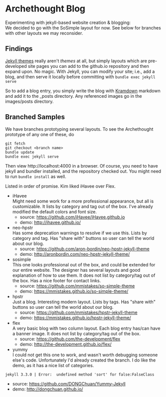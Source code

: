 # Archethought Blog

Experimenting with jekyll-based website creation & blogging:  
We decided to go with the SoSimple layout for now. See below for branches with other layouts we may reconsider.

## Findings
[Jekyll themes](https://github.com/jekyll/jekyll/wiki/Themes) really aren't *themes* at all, but simply layouts which are pre-developed site pages you can add to the github.io repository and then expand upon. No magic.
With Jekyll, you can modify your site; i.e., add a blog, and then serve it locally before committing with `bundle exec jekyll serve`

So to add a blog entry, you simply write the blog with [Kramdown](http://kramdown.gettalong.org/syntax.html) markdown and add it to the \_posts directory.  Any referenced images go in the images/posts directory.

## Branched Samples

We have branches prototyping several layouts.  To see the Archethought prototype of any one of these, do
```
git fetch
git checkout <branch name>
bundle update
bundle exec jekyll serve
```
Then view http://localhost:4000 in a browser.  Of course, you need to have jekyll and bundler installed, and the repository checked out. You might need to run ```bundle install``` as well.

Listed in order of promise. Kim liked iHavee over Flex.

* iHavee
<br/> Might need some work for a more professional appearance, but all is customizable. It lists by category and tag out of the box.  I've already modified the default colors and font size.
  * source: https://github.com/iHavee/iHavee.github.io
  * demo: http://ihavee.github.io/
* neo-hpstr
<br/> Has some deprecation warnings to resolve if we use this. Lists by category and tag. Has "share with" buttons so user can tell the world about our blog.
  * source: https://github.com/aron-bordin/neo-hpstr-jekyll-theme
  * demo: http://aronbordin.com/neo-hpstr-jekyll-theme/
* sosimple
<br/> This one looks professional out of the box, and could be extended for our entire website. The designer has several layouts and good explanation of how to use them. It does not list by category/tag out of the box.  Has a nice footer for contact links.
  * source: https://github.com/mmistakes/so-simple-theme
  * demo: https://mmistakes.github.io/so-simple-theme/
* hpstr
<br/> Just a blog. Interesting modern layout. Lists by tags. Has "share with" buttons so user can tell the world about our blog.
  * source: https://github.com/mmistakes/hpstr-jekyll-theme
  * demo: https://mmistakes.github.io/hpstr-jekyll-theme/
* flex
<br/> A very basic blog with two column layout.  Each blog entry has/can have a banner image. It does not list by category/tag out of the box.
  * source: https://github.com/the-development/flex
  * demo: http://the-development.github.io/flex/
* yummy 
<br/> I could not get this one to work, and wasn't worth debugging someone else's code. Unfortunately I'd already created the branch. I do like the demo, as it has a nice list of categories. 
``` 
jekyll 3.3.0 | Error:  undefined method 'sort' for false:FalseClass 
```
  * source: https://github.com/DONGChuan/Yummy-Jekyll
  * demo: http://dongchuan.github.io/
